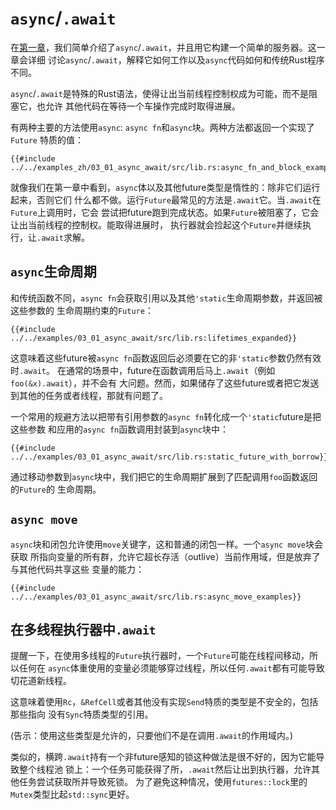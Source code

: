 # `async`/`.await`

在[第一章]，我们简单介绍了`async`/`.await`，并且用它构建一个简单的服务器。这一章会详细
讨论`async`/`.await`，解释它如何工作以及`async`代码如何和传统Rust程序不同。

`async`/`.await`是特殊的Rust语法，使得让出当前线程控制权成为可能，而不是阻塞它，也允许
其他代码在等待一个车操作完成时取得进展。

有两种主要的方法使用`async`: `async fn`和`async`块。两种方法都返回一个实现了`Future`
特质的值：

```rust,no_run
{{#include ../../examples_zh/03_01_async_await/src/lib.rs:async_fn_and_block_examples}}
```

就像我们在第一章中看到，`async`体以及其他future类型是惰性的：除非它们运行起来，否则它们
什么都不做。运行`Future`最常见的方法是`.await`它。当`.await`在`Future`上调用时，它会
尝试把future跑到完成状态。如果`Future`被阻塞了，它会让出当前线程的控制权。能取得进展时，
执行器就会捡起这个`Future`并继续执行，让`.await`求解。

## `async`生命周期

和传统函数不同，`async fn`会获取引用以及其他`'static`生命周期参数，并返回被这些参数的
生命周期约束的`Future`：

```rust,no_run
{{#include ../../examples/03_01_async_await/src/lib.rs:lifetimes_expanded}}
```

这意味着这些future被`async fn`函数返回后必须要在它的非`'static`参数仍然有效时`.await`。
在通常的场景中，future在函数调用后马上`.await`（例如`foo(&x).await`），并不会有
大问题。然而，如果储存了这些future或者把它发送到其他的任务或者线程，那就有问题了。

一个常用的规避方法以把带有引用参数的`async fn`转化成一个`'static`future是把这些参数
和应用的`async fn`函数调用封装到`async`块中：

```rust,no_run
{{#include ../../examples/03_01_async_await/src/lib.rs:static_future_with_borrow}}
```
通过移动参数到`async`块中，我们把它的生命周期扩展到了匹配调用`foo`函数返回的`Future`的
生命周期。

## `async move`

`async`块和闭包允许使用`move`关键字，这和普通的闭包一样。一个`async move`块会获取
所指向变量的所有群，允许它超长存活（outlive）当前作用域，但是放弃了与其他代码共享这些
变量的能力：

```rust,no_run
{{#include ../../examples/03_01_async_await/src/lib.rs:async_move_examples}}
```

## 在多线程执行器中`.await`

提醒一下，在使用多线程的`Future`执行器时，一个`Future`可能在线程间移动，所以任何在
`async`体重使用的变量必须能够穿过线程，所以任何`.await`都有可能导致切花道新线程。

这意味着使用`Rc`，`&RefCell`或者其他没有实现`Send`特质的类型是不安全的，包括那些指向
没有`Sync`特质类型的引用。

(告示：使用这些类型是允许的，只要他们不是在调用`.await`的作用域内。)

类似的，横跨`.await`持有一个非future感知的锁这种做法是很不好的，因为它能导致整个线程池
锁上：一个任务可能获得了所，`.await`然后让出到执行器，允许其他任务尝试获取所并导致死锁。
为了避免这种情况，使用`futures::lock`里的`Mutex`类型比起`std::sync`更好。

[第一章]: ../01_getting_started/04_async_await_primer.md
